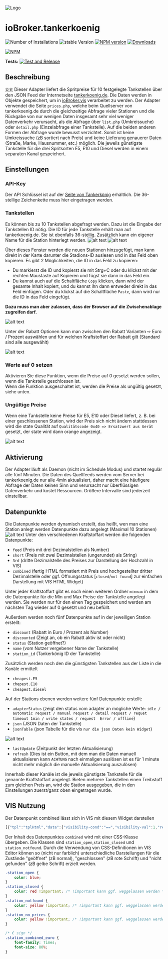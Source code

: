 ![Logo](../../admin/tankerkoenig.png)
# ioBroker.tankerkoenig

![Number of Installations](http://iobroker.live/badges/tankerkoenig-installed.svg) 
![stable Version](http://iobroker.live/badges/tankerkoenig-stable.svg) 
[![NPM version](http://img.shields.io/npm/v/iobroker.tankerkoenig.svg)](https://www.npmjs.com/package/iobroker.tankerkoenig)
[![Downloads](https://img.shields.io/npm/dm/iobroker.tankerkoenig.svg)](https://www.npmjs.com/package/iobroker.tankerkoenig)

[![NPM](https://nodei.co/npm/iobroker.tankerkoenig.png?downloads=true)](https://nodei.co/npm/iobroker.tankerkoenig/)

**Tests:**
[![Test and Release](https://github.com/iobroker-community-adapters/ioBroker.tankerkoenig/actions/workflows/test-and-release.yml/badge.svg)](https://github.com/iobroker-community-adapters/ioBroker.tankerkoenig/actions/workflows/test-and-release.yml)

## Beschreibung
:de: Dieser Adapter liefert die Spritpreise für 10 festgelegte Tankstellen über den JSON Feed der Internetseite [tankerkoenig.de](https://creativecommons.tankerkoenig.de/#about). Die Daten werden in Objekte gespeichert, um in [ioBroker.vis](https://github.com/ioBroker/ioBroker.vis) verarbeitet zu werden.
Der Adapter verwendet die Seite `prices.php`, welche beim Quellserver von tankerkoenig.de durch die gleichzeitige Abfrage vieler Stationen und die Rückgabe von nur wenigen Daten insgesamt sehr viel weniger Datenverkehr verursacht, als die Abfrage über `list.php` (Umkreissuche) oder `detail.php` (Einzelabfrage einer Tankstelle). Auf die beiden anderen Formen der Abfrage wurde bewusst verzichtet. Somit ist keine Umkreissuche (zB sortiert nach Preis) und keine Lieferung genauerer Daten (Straße, Marke, Hausnummer, etc.) möglich. Die jeweils günstigste Tankstelle für die drei Spritsorten E5, E10 und Diesel werden in einem separaten Kanal gespeichert.

## Einstellungen
### API-Key
Der API Schlüssel ist auf der [Seite von Tankerkönig](https://creativecommons.tankerkoenig.de/#about) erhältlich. Die 36-stellige Zeichenkette muss hier eingetragen werden.

### Tankstellen
Es können bis zu 10 Tankstellen abgefragt werden. Dazu ist die Eingabe der Tankstellen ID nötig. Die ID für jede Tankstelle erhält man auf tankerkoenig.de. Sie ist ebenfalls 
36-stellig. 
Zusätzlich kann ein eigener Name für die Station hinterlegt werden.
![alt text](../img/tankerkoenigSettingsScreenshot1.png "Screenshot Settings")
![alt text](../img/tankerkoenigSettingsScreenshot2.png "Screenshot Settings")

Über dieses Fenster werden die neuen Stationen hinzugefügt, man kann direkt in der Karte darunter die Stadions-ID auslesen und in das Feld oben kopieren.
Es gibt 2 Möglichkeiten, die ID in das Feld zu kopieren:
- Du markierst die ID und kopierst sie mit Strg+C oder du klickst mit der rechten Maustaste auf Kopieren und fügst sie dann in das Feld ein.
- Du kannst auch auf die Schaltfläche `Copy` klicken, dann wird der gesamte Inhalt kopiert, und du kannst ihn dann entweder direkt in das Feld einfügen. 
  Oder du klickst auf die Schaltfläche `Paste`, dann wird nur die ID in das Feld eingefügt. 

**Dazu muss man aber zulassen, dass der Browser auf die Zwischenablage zugreifen darf.**

![alt text](../img/tankerkoenigStationFinder_copyId.png "Screenshot Settings")

Unter der Rabatt Optionen kann man zwischen den Rabatt Varianten ⇨ Euro / Prozent auswählen und für welchen Kraftstoffart der Rabatt gilt (Standard sind alle ausgewählt)

![alt text](../img/tankerkoenigStationFinder.png "Screenshot Settings")

### Werte auf 0 setzen
Aktivieren Sie diese Funktion, wenn die Preise auf 0 gesetzt werden sollen, wenn die Tankstelle geschlossen ist.\
Wenn die Funktion ausgeschaltet ist, werden die Preise als ungültig gesetzt, siehe unten.

### Ungültige Preise
Wenn eine Tankstelle keine Preise für E5, E10 oder Diesel liefert, z. B. bei einer geschlossenen Station, wird der Preis sich nicht ändern stattdessen wird die state Qualität auf `Qualitätscode 0x40 => Ersatzwert aus Gerät` gesetzt, der state wird dann orange angezeigt.

![alt text](../img/state_quality.png "Screenshot Settings")

## Aktivierung
Der Adapter läuft als Daemon (nicht im Schedule Modus) und startet regulär alle fünf Minuten. Die Daten des Quellfeeds werden vom Server bei tankerkoenig.de nur alle 4min aktualisiert, daher macht eine häufigere Abfrage der Daten keinen Sinn und verursacht nur überflüssigen Datenverkehr und kostet Ressourcen. Größere Intervalle sind jederzeit einstellbar.

##  Datenpunkte
Die Datenpunkte werden dynamisch erstellt, das heißt, wen man eine Station anlegt werden Datenpunkte dazu angelegt (Maximal 10 Stationen)
![alt text](../img/tankerkoenigNewDP.png "Screenshot Settings")
Unter den verschiedenen Kraftstoffart werden die folgenden Datenpunkte:
* `feed` (Preis mit drei Dezimalstellen als Number)
* `short` (Preis mit zwei Dezimalstellen (ungerundet) als String)
* `3rd` (dritte Dezimalstelle des Preises zur Darstellung der Hochzahl in VIS)
* `combined` (fertig HTML formatiert mit Preis und hochgestellter dritter Dezimalstelle oder ggf. Öffnungsstatus [`closed`/`not found`] zur einfachen Darstellung mit VIS HTML Widget)

Unter jeder Kraftstoffart gibt es noch einen weiteren Ordner `minmax` in dem die Datenpunkte für die Min und Max Preise der Tankstelle angelegt werden. Sie werden nur für den 
einen Tag gespeichert und werden am nächsten Tag wieder auf 0 gesetzt und neu befüllt.

Außerdem werden noch fünf Datenpunkte auf in der jeweiligen Station erstellt:
* `discount` (Rabatt in Euro / Prozent als Number)
* `discounted` (Zeigt an, ob ein Rabatt aktiv ist oder nicht)
* `status` (Station geöffnet?)
* `name` (vom Nutzer vergebener Name der Tankstelle)
* `station_id` (Tankerkönig ID der Tankstelle)

Zusätzlich werden noch den die günstigsten Tankstellen aus der Liste in die Kanäle ermittelt
* `cheapest.E5`
* `chepest.E10`
* `cheapest.diesel`

Auf der Stations ebenen werden weitere fünf Datenpunkte erstellt:
* `adapterStatus` (zeigt den status vom adapter an mögliche Werte: `idle / automatic request / manual request / detail request / requet timeout 1min / write states / request 
  Error / offline`)
* `json` (JSON Daten der Tankstelle)
* `jsonTable` (json Tabelle für die vis `nur die json Daten kein Widget`)

![alt text](../img/jsonTable.png "Screenshot Settings")
* `lastUpdate` (Zeitpunkt der letzten Aktualisierung)
* `refresh` (Dies ist ein Button, mit dem man die Daten manuell aktualisieren kann `ACHTUNG` nach einmaligen auslösen ist es für 1 minute nicht mehr möglich die manuelle Aktualisierung auszulösen)


Innerhalb dieser Kanäle ist die jeweils günstigste Tankstelle für die genannte Kraftstoffart angelegt. Bieten mehrere Tankstellen einen Treibstoff zum gleichen Preis an, wird die Station ausgegeben, die in den Einstellungen zuerst/ganz oben eingetragen wurde.

## VIS Nutzung
Der Datenpunkt combined lässt sich in VIS mit diesem Widget darstellen
```js
[{"tpl":"tplHtml","data":{"visibility-cond":"==","visibility-val":1,"refreshInterval":"0","gestures-offsetX":0,"gestures-offsetY":0,"signals-cond-0":"==","signals-val-0":true,"signals-icon-0":"/vis/signals/lowbattery.png","signals-icon-size-0":0,"signals-blink-0":false,"signals-horz-0":0,"signals-vert-0":0,"signals-hide-edit-0":false,"signals-cond-1":"==","signals-val-1":true,"signals-icon-1":"/vis/signals/lowbattery.png","signals-icon-size-1":0,"signals-blink-1":false,"signals-horz-1":0,"signals-vert-1":0,"signals-hide-edit-1":false,"signals-cond-2":"==","signals-val-2":true,"signals-icon-2":"/vis/signals/lowbattery.png","signals-icon-size-2":0,"signals-blink-2":false,"signals-horz-2":0,"signals-vert-2":0,"signals-hide-edit-2":false,"html":"<span style=\"font-size: 80%; padding: 0 20px 0 5px;\">Diesel</span>{tankerkoenig.0.stations.0.diesel.combined}"},"style":{"left":"634px","top":"745px","z-index":"20","width":"228px","height":"36px","background-color":"","color":"rgba(225,225,225,1)","font-size":"30px","text-align":"center","background":"rgba(250,0,0,0.1)"},"widgetSet":"basic"}]
```
Der Inhalt des Datenpunktes `combined` wird mit einer CSS-Klasse übergeben. Die Klassen sind `station_open`,`station_closed` und `station_notfound`. Durch die Verwendung von CSS-Definitionen im VIS Editor können so (nicht nur farblich) unterschiedliche Darstellungen für die Zustände "geöffnet" (zB normal), "geschlossen" (zB rote Schrift) und "nicht gefunden" (zB gelbe Schrift) erzielt werden.
```css
.station_open {
    color: blue; 
}
.station_closed {
    color: red !important; /* !important kann ggf. weggelassen werden */
}
.station_notfound {
    color: yellow !important; /* !important kann ggf. weggelassen werden */
}
.station_no_prices {
    color: yellow !important; /* !important kann ggf. weggelassen werden */
}

/* € sign */
.station_combined_euro {
    font-family: Times;
    font-size: 80%;
}
```
